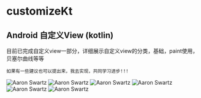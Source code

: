 # customizeKt
## Android  自定义View (kotlin)

目前已完成自定义view一部分，详细展示自定义view的分类，基础，paint使用，贝塞尔曲线等等

```!
如果有一些建议也可以提出来，我去实现，共同学习进步!!!
```

![Aaron Swartz](https://github.com/tzt1994/imageLib/blob/master/NotificationTest/21590326061_.pic.jpg)
![Aaron Swartz](https://github.com/tzt1994/imageLib/blob/master/NotificationTest/31590326062_.pic.jpg)
![Aaron Swartz](https://github.com/tzt1994/imageLib/blob/master/NotificationTest/41590326063_.pic.jpg)
![Aaron Swartz](https://github.com/tzt1994/imageLib/blob/master/NotificationTest/51590326064_.pic.jpg)
![Aaron Swartz](https://github.com/tzt1994/imageLib/blob/master/NotificationTest/61590326065_.pic.jpg)
![Aaron Swartz](https://github.com/tzt1994/imageLib/blob/master/NotificationTest/71590326066_.pic.jpg)
